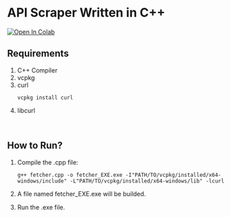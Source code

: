 # API Scraper Written in C++

<a href="https://colab.research.google.com/github/imagoX/API-Scraper-CPP/blob/main/API_Scraper_CPP.ipynb" target="_parent"><img src="https://colab.research.google.com/assets/colab-badge.svg" alt="Open In Colab"/></a>

## Requirements

1. C++ Compiler
2. vcpkg
3. curl
    ``` 
    vcpkg install curl
    ```
4. libcurl

<br/>

## How to Run?

1. Compile the .cpp file:

    ```
    g++ fetcher.cpp -o fetcher_EXE.exe -I"PATH/TO/vcpkg/installed/x64-windows/include" -L"PATH/TO/vcpkg/installed/x64-windows/lib" -lcurl
    ```

2. A file named fetcher_EXE.exe will be builded.

3. Run the .exe file.